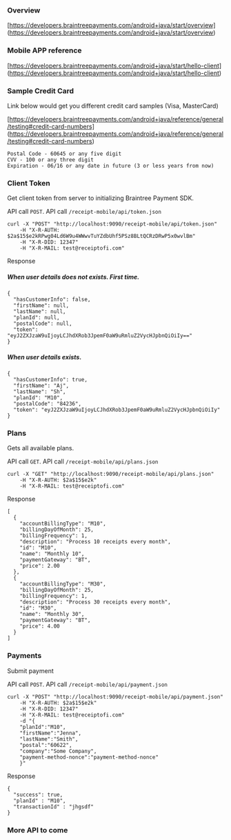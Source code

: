 ### Overview 

   [https://developers.braintreepayments.com/android+java/start/overview] (https://developers.braintreepayments.com/android+java/start/overview)

### Mobile APP reference 
    
   [https://developers.braintreepayments.com/android+java/start/hello-client] (https://developers.braintreepayments.com/android+java/start/hello-client)
   
### Sample Credit Card
   
Link below would get you different credit card samples (Visa, MasterCard)
   
   [https://developers.braintreepayments.com/android+java/reference/general/testing#credit-card-numbers] (https://developers.braintreepayments.com/android+java/reference/general/testing#credit-card-numbers)
   
    Postal Code - 60645 or any five digit
    CVV - 100 or any three digit
    Expiration - 06/16 or any date in future (3 or less years from now)
    
### Client Token

Get client token from server to initializing Braintree Payment SDK. 

API call `POST`. API call `/receipt-mobile/api/token.json`
    
    curl -X "POST" "http://localhost:9090/receipt-mobile/api/token.json"
    	-H "X-R-AUTH: $2a$15$e2kRPwg04Ld6W9u4WWwvTuYZdbUhf5PSz8BLtQCRzDRwP5x0wvlBm" 
    	-H "X-R-DID: 12347" 
    	-H "X-R-MAIL: test@receiptofi.com"
    	
Response 
    	
##### When user details does not exists. First time.
    
    {
      "hasCustomerInfo": false,
      "firstName": null,
      "lastName": null,
      "planId": null,
      "postalCode": null,
      "token": "eyJ2ZXJzaW9uIjoyLCJhdXRob3JpemF0aW9uRmluZ2VycHJpbnQiOiIy=="
    }
    
##### When user details exists.     
    	
    {
      "hasCustomerInfo": true,
      "firstName": "Aj",
      "lastName": "Sh",
      "planId": "M10",
      "postalCode": "84236",
      "token": "eyJ2ZXJzaW9uIjoyLCJhdXRob3JpemF0aW9uRmluZ2VycHJpbnQiOiIy"
    }
    	
### Plans
    
Gets all available plans. 

API call `GET`. API call `/receipt-mobile/api/plans.json`
         	
    curl -X "GET" "http://localhost:9090/receipt-mobile/api/plans.json"
    	-H "X-R-AUTH: $2a$15$e2k" 
    	-H "X-R-MAIL: test@receiptofi.com"
    	
Response
    	
    [
      {
        "accountBillingType": "M10",
        "billingDayOfMonth": 25,
        "billingFrequency": 1,
        "description": "Process 10 receipts every month",
        "id": "M10",
        "name": "Monthly 10",
        "paymentGateway": "BT",
        "price": 2.00
      },
      {
        "accountBillingType": "M30",
        "billingDayOfMonth": 25,
        "billingFrequency": 1,
        "description": "Process 30 receipts every month",
        "id": "M30",
        "name": "Monthly 30",
        "paymentGateway": "BT",
        "price": 4.00
      }
    ]    	
    	
### Payments
    	
Submit payment

API call `POST`. API call `/receipt-mobile/api/payment.json`
    	
    curl -X "POST" "http://localhost:9090/receipt-mobile/api/payment.json" 
    	-H "X-R-AUTH: $2a$15$e2k" 
    	-H "X-R-DID: 12347" 
    	-H "X-R-MAIL: test@receiptofi.com" 
    	-d "{
    	"planId":"M10",
    	"firstName":"Jenna",
    	"lastName":"Smith", 
    	"postal":"60622",
    	"company":"Some Company",
    	"payment-method-nonce":"payment-method-nonce"
    	}"
    	
Response
    	
    {
      "success": true,
      "planId" : "M10",
      "transactionId" : "jhgsdf"
    }
         	
### More API to come    	
